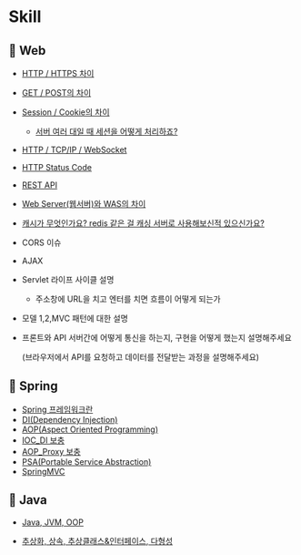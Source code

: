 # Skill



## 📌 Web

- [HTTP / HTTPS 차이](https://github.com/jisicTank/Skill/blob/master/WEB/HTTP%20%26%20HTTPS.md)

- [GET / POST의 차이](https://github.com/jisicTank/Skill/blob/master/WEB/GET%20%26%20POST.md)

- [Session / Cookie의 차이](https://github.com/jisicTank/Skill/blob/master/WEB/%EC%BF%A0%ED%82%A4(Cookie)%20%26%20%EC%84%B8%EC%85%98(Session).md)
  
  - [서버 여러 대일 때 세션을 어떻게 처리하죠?](https://github.com/jisicTank/Skill/blob/master/WEB/%EB%8B%A4%EC%A4%91%20%EC%84%9C%EB%B2%84%20%ED%99%98%EA%B2%BD%EC%97%90%EC%84%9C%20Session%20%EA%B3%B5%EC%9C%A0%EB%B2%95.md)
  
- [HTTP / TCP/IP / WebSocket](https://github.com/jisicTank/Skill/blob/master/WEB/HTTP%20%26%20TCPIP%20%26%20WebSocket.md)

- [HTTP Status Code](https://github.com/gyoogle/tech-interview-for-developer/blob/master/Web/HTTP%20status%20code.md)

- [REST API](https://github.com/jisicTank/Skill/blob/master/WEB/REST%20API.md)

- [Web Server(웹서버)와 WAS의 차이](https://github.com/jisicTank/Skill/blob/master/WEB/Web%20Server%EC%99%80%20WAS%EC%9D%98%20%EC%B0%A8%EC%9D%B4.md)

- [캐시가 무엇인가요? redis 같은 걸 캐싱 서버로 사용해보신적 있으신가요?](https://github.com/jisicTank/Skill/blob/master/WEB/%EC%BA%90%EC%8B%9C.md)

- CORS 이슈

- AJAX

- Servlet 라이프 사이클 설명
  
  - 주소창에 URL을 치고 엔터를 치면 흐름이 어떻게 되는가
  
- 모델 1,2,MVC 패턴에 대한 설명

- 프론트와 API 서버간에 어떻게 통신을 하는지, 구현을 어떻게 했는지 설명해주세요

  (브라우저에서 API를 요청하고 데이터를 전달받는 과정을 설명해주세요)



## 📌 Spring

* [Spring 프레임워크란](https://github.com/jisicTank/Skill/blob/master/Spring/Spring%ED%94%84%EB%A0%88%EC%9E%84%EC%9B%8C%ED%81%AC%EB%9E%80.md)
* [DI(Dependency Injection)](https://github.com/jisicTank/Skill/blob/master/Spring/DI.md)
* [AOP(Aspect Oriented Programming)](https://github.com/jisicTank/Skill/blob/master/Spring/AOP.md)
* [IOC_DI 보충](https://github.com/jisicTank/Skill/blob/master/Spring/IoC_DI_%EB%B3%B4%EC%B6%A9.md)
* [AOP_Proxy 보충](https://github.com/jisicTank/Skill/blob/master/Spring/AOP_%EB%B3%B4%EC%B6%A9.md)
* [PSA(Portable Service Abstraction)](https://github.com/jisicTank/Skill/blob/master/Spring/PSA.md)
* [SpringMVC](https://github.com/jisicTank/Skill/blob/master/Spring/SpringMVC.md)



## 📌 Java

* [Java, JVM, OOP](https://github.com/jisicTank/Skill/blob/master/Java/Java_JVM_OOP.md)

* [추상화, 상속, 추상클래스&인터페이스, 다형성](https://github.com/jisicTank/Skill/blob/master/Java/%EA%B0%9D%EC%B2%B4%EC%A7%80%ED%96%A5%EA%B3%BC%EC%B6%94%EC%83%81%ED%99%94_%EC%83%81%EC%86%8D_%EC%9D%B8%ED%84%B0%ED%8E%98%EC%9D%B4%EC%8A%A4_%EB%8B%A4%ED%98%95%EC%84%B1.md)

  